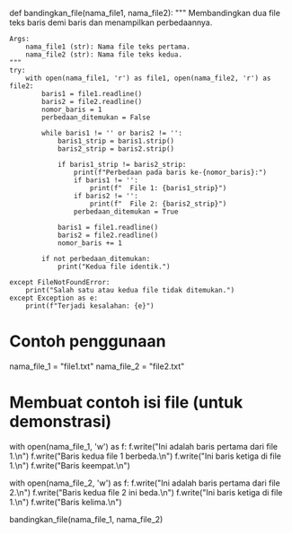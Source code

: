 def bandingkan_file(nama_file1, nama_file2):
    """
    Membandingkan dua file teks baris demi baris dan menampilkan perbedaannya.

    Args:
        nama_file1 (str): Nama file teks pertama.
        nama_file2 (str): Nama file teks kedua.
    """
    try:
        with open(nama_file1, 'r') as file1, open(nama_file2, 'r') as file2:
            baris1 = file1.readline()
            baris2 = file2.readline()
            nomor_baris = 1
            perbedaan_ditemukan = False

            while baris1 != '' or baris2 != '':
                baris1_strip = baris1.strip()
                baris2_strip = baris2.strip()

                if baris1_strip != baris2_strip:
                    print(f"Perbedaan pada baris ke-{nomor_baris}:")
                    if baris1 != '':
                        print(f"  File 1: {baris1_strip}")
                    if baris2 != '':
                        print(f"  File 2: {baris2_strip}")
                    perbedaan_ditemukan = True

                baris1 = file1.readline()
                baris2 = file2.readline()
                nomor_baris += 1

            if not perbedaan_ditemukan:
                print("Kedua file identik.")

    except FileNotFoundError:
        print("Salah satu atau kedua file tidak ditemukan.")
    except Exception as e:
        print(f"Terjadi kesalahan: {e}")

# Contoh penggunaan
nama_file_1 = "file1.txt"
nama_file_2 = "file2.txt"

# Membuat contoh isi file (untuk demonstrasi)
with open(nama_file_1, 'w') as f:
    f.write("Ini adalah baris pertama dari file 1.\n")
    f.write("Baris kedua file 1 berbeda.\n")
    f.write("Ini baris ketiga di file 1.\n")
    f.write("Baris keempat.\n")

with open(nama_file_2, 'w') as f:
    f.write("Ini adalah baris pertama dari file 2.\n")
    f.write("Baris kedua file 2 ini beda.\n")
    f.write("Ini baris ketiga di file 1.\n")
    f.write("Baris kelima.\n")

bandingkan_file(nama_file_1, nama_file_2)
